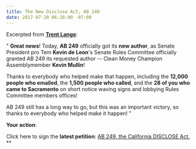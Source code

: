 ```yaml
---
title: The New Disclose Act, AB 249
date: 2017-07-20 06:28:00 -07:00
---
```


Excerpted from [**Trent Lange**](www.YesFairElections.org):

"  **Great news**!  Today, **AB 249** officially got its **new author**, as Senate President pro Tem **Kevin de Leon**'s Senate Rules Committee officially granted AB 249 its requested author -- Clean Money Champion Assemblymember **Kevin Mullin**! 

Thanks to everybody who helped make that happen, including the **12,000 people who emailed**, the **1,500 people who called**, and the **28 of you who came to Sacramento** on short notice waving signs and lobbying Rules Committee members offices! 

AB 249 still has a long way to go, but this was an important victory, so thanks to everybody who helped make it happen! "

**Your action**:

Click here to sign the **latest petition**: [AB 249, the California DISCLOSE Act.](https://www.yesfairelections.org/petition/ab249.php?ms=facebook-post-2017-07-19)
**